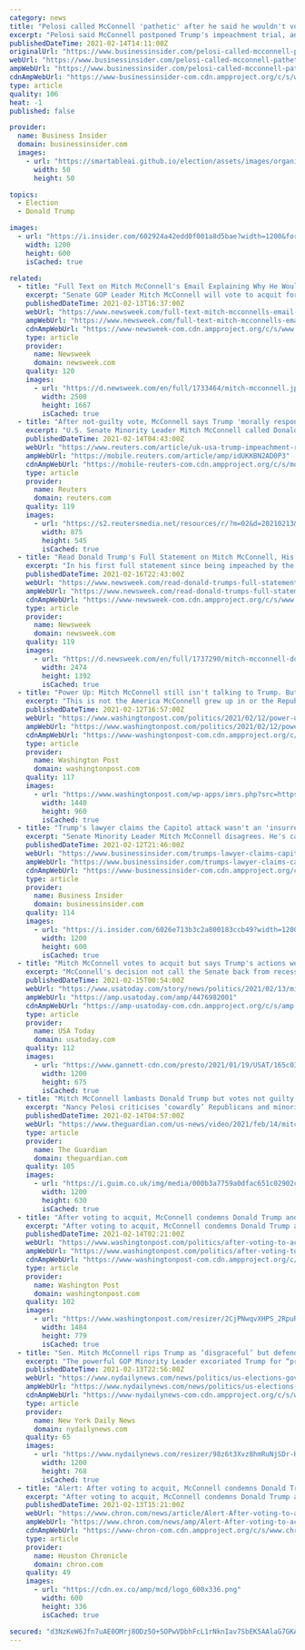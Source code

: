 ```yaml
---
category: news
title: "Pelosi called McConnell 'pathetic' after he said he wouldn't vote to convict Trump for inciting Capitol riot"
excerpt: "Pelosi said McConnell postponed Trump's impeachment trial, and then voted for his acquittal because the trial occurred after Trump left office."
publishedDateTime: 2021-02-14T14:11:00Z
originalUrl: "https://www.businessinsider.com/pelosi-called-mcconnell-pathetic-after-vote-to-not-convict-trump-2021-2"
webUrl: "https://www.businessinsider.com/pelosi-called-mcconnell-pathetic-after-vote-to-not-convict-trump-2021-2"
ampWebUrl: "https://www.businessinsider.com/pelosi-called-mcconnell-pathetic-after-vote-to-not-convict-trump-2021-2?amp"
cdnAmpWebUrl: "https://www-businessinsider-com.cdn.ampproject.org/c/s/www.businessinsider.com/pelosi-called-mcconnell-pathetic-after-vote-to-not-convict-trump-2021-2?amp"
type: article
quality: 106
heat: -1
published: false

provider:
  name: Business Insider
  domain: businessinsider.com
  images:
    - url: "https://smartableai.github.io/election/assets/images/organizations/businessinsider.com-50x50.jpg"
      width: 50
      height: 50

topics:
  - Election
  - Donald Trump

images:
  - url: "https://i.insider.com/602924a42edd0f001a8d5bae?width=1200&format=jpeg"
    width: 1200
    height: 600
    isCached: true

related:
  - title: "Full Text on Mitch McConnell's Email Explaining Why He Would Vote to Acquit Trump"
    excerpt: "Senate GOP Leader Mitch McConnell will vote to acquit former President Donald Trump, he told colleagues on Saturday."
    publishedDateTime: 2021-02-13T16:37:00Z
    webUrl: "https://www.newsweek.com/full-text-mitch-mcconnells-email-explaining-why-he-would-vote-acquit-trump-1569064"
    ampWebUrl: "https://www.newsweek.com/full-text-mitch-mcconnells-email-explaining-why-he-would-vote-acquit-trump-1569064?amp=1"
    cdnAmpWebUrl: "https://www-newsweek-com.cdn.ampproject.org/c/s/www.newsweek.com/full-text-mitch-mcconnells-email-explaining-why-he-would-vote-acquit-trump-1569064?amp=1"
    type: article
    provider:
      name: Newsweek
      domain: newsweek.com
    quality: 120
    images:
      - url: "https://d.newsweek.com/en/full/1733464/mitch-mcconnell.jpg"
        width: 2500
        height: 1667
        isCached: true
  - title: "After not-guilty vote, McConnell says Trump 'morally responsible' for Capitol riot"
    excerpt: "U.S. Senate Minority Leader Mitch McConnell called Donald Trump \"practically and morally responsible\" for his supporters' deadly attack on the Capitol, only moments after voting to acquit the Republican former president on an impeachment charge of inciting the melee."
    publishedDateTime: 2021-02-14T04:43:00Z
    webUrl: "https://www.reuters.com/article/uk-usa-trump-impeachment-republicans-idUKKBN2AD0P3"
    ampWebUrl: "https://mobile.reuters.com/article/amp/idUKKBN2AD0P3"
    cdnAmpWebUrl: "https://mobile-reuters-com.cdn.ampproject.org/c/s/mobile.reuters.com/article/amp/idUKKBN2AD0P3"
    type: article
    provider:
      name: Reuters
      domain: reuters.com
    quality: 119
    images:
      - url: "https://s2.reutersmedia.net/resources/r/?m=02&d=20210213&t=2&i=1551455565&w=&fh=545px&fw=&ll=&pl=&sq=&r=LYNXMPEH1C0K3"
        width: 875
        height: 545
        isCached: true
  - title: "Read Donald Trump's Full Statement on Mitch McConnell, His First Since Impeachment"
    excerpt: "In his first full statement since being impeached by the House, former President Donald Trump said Senate Minority Leader Mitch McConnell was \"seriously hurting our Country.\""
    publishedDateTime: 2021-02-16T22:43:00Z
    webUrl: "https://www.newsweek.com/read-donald-trumps-full-statement-mitch-mcconnell-his-first-since-impeachment-1569753"
    ampWebUrl: "https://www.newsweek.com/read-donald-trumps-full-statement-mitch-mcconnell-his-first-since-impeachment-1569753?amp=1"
    cdnAmpWebUrl: "https://www-newsweek-com.cdn.ampproject.org/c/s/www.newsweek.com/read-donald-trumps-full-statement-mitch-mcconnell-his-first-since-impeachment-1569753?amp=1"
    type: article
    provider:
      name: Newsweek
      domain: newsweek.com
    quality: 119
    images:
      - url: "https://d.newsweek.com/en/full/1737290/mitch-mcconnell-donald-trump-statement-impeachment.jpg"
        width: 2474
        height: 1392
        isCached: true
  - title: "Power Up: Mitch McConnell still isn't talking to Trump. But will he vote to acquit him?"
    excerpt: "This is not the America McConnell grew up in or the Republican Party he's built. This is not the party he wants to leave behind for the next generation,' said longtime McConnell political aide Scott Jennings."
    publishedDateTime: 2021-02-12T16:57:00Z
    webUrl: "https://www.washingtonpost.com/politics/2021/02/12/power-up-mitch-mcconnell-still-isnt-talking-trump-will-he-vote-acquit-him/"
    ampWebUrl: "https://www.washingtonpost.com/politics/2021/02/12/power-up-mitch-mcconnell-still-isnt-talking-trump-will-he-vote-acquit-him/?outputType=amp"
    cdnAmpWebUrl: "https://www-washingtonpost-com.cdn.ampproject.org/c/s/www.washingtonpost.com/politics/2021/02/12/power-up-mitch-mcconnell-still-isnt-talking-trump-will-he-vote-acquit-him/?outputType=amp"
    type: article
    provider:
      name: Washington Post
      domain: washingtonpost.com
    quality: 117
    images:
      - url: "https://www.washingtonpost.com/wp-apps/imrs.php?src=https://arc-anglerfish-washpost-prod-washpost.s3.amazonaws.com/public/OV4BQHDMZII6XJTO4JYEN2PITA.jpg&w=1440"
        width: 1440
        height: 960
        isCached: true
  - title: "Trump's lawyer claims the Capitol attack wasn't an 'insurrection.' Mitch McConnell disagrees."
    excerpt: "Senate Minority Leader Mitch McConnell disagrees. He's called the Capitol attack a \"failed insurrection.\""
    publishedDateTime: 2021-02-12T21:46:00Z
    webUrl: "https://www.businessinsider.com/trumps-lawyer-claims-capitol-attack-wasnt-an-insurrection-despite-evidence-2021-2"
    ampWebUrl: "https://www.businessinsider.com/trumps-lawyer-claims-capitol-attack-wasnt-an-insurrection-despite-evidence-2021-2?amp"
    cdnAmpWebUrl: "https://www-businessinsider-com.cdn.ampproject.org/c/s/www.businessinsider.com/trumps-lawyer-claims-capitol-attack-wasnt-an-insurrection-despite-evidence-2021-2?amp"
    type: article
    provider:
      name: Business Insider
      domain: businessinsider.com
    quality: 114
    images:
      - url: "https://i.insider.com/6026e713b3c2a800183ccb49?width=1200&format=jpeg"
        width: 1200
        height: 600
        isCached: true
  - title: "Mitch McConnell votes to acquit but says Trump's actions were a 'disgraceful dereliction of duty'"
    excerpt: "McConnell's decision not call the Senate back from recess last month meant Joe Biden would be sworn in as president before Trump's trial could begin."
    publishedDateTime: 2021-02-15T00:54:00Z
    webUrl: "https://www.usatoday.com/story/news/politics/2021/02/13/mitch-mcconnell-says-trump-caused-capitol-riot-but-votes-acquit/4476982001/"
    ampWebUrl: "https://amp.usatoday.com/amp/4476982001"
    cdnAmpWebUrl: "https://amp-usatoday-com.cdn.ampproject.org/c/s/amp.usatoday.com/amp/4476982001"
    type: article
    provider:
      name: USA Today
      domain: usatoday.com
    quality: 112
    images:
      - url: "https://www.gannett-cdn.com/presto/2021/01/19/USAT/165c032b-fc9d-4737-800c-1631e49e8f9a-VPC_MCCONNELL_SOT_DESK.00_00_08_10.Still010.jpg?auto=webp&crop=1911,1075,x4,y0&format=pjpg&width=1200"
        width: 1200
        height: 675
        isCached: true
  - title: "Mitch McConnell lambasts Donald Trump but votes not guilty – video"
    excerpt: "Nancy Pelosi criticises ‘cowardly’ Republicans and minority leader Mitch McConnell savages Trump but votes not guilty regardless"
    publishedDateTime: 2021-02-14T04:57:00Z
    webUrl: "https://www.theguardian.com/us-news/video/2021/feb/14/mitch-mcconnell-lambasts-donald-trump-but-votes-not-guilty-video"
    type: article
    provider:
      name: The Guardian
      domain: theguardian.com
    quality: 105
    images:
      - url: "https://i.guim.co.uk/img/media/000b3a7759a0dfac651c02902cfdaacf835123b9/0_116_3500_2101/master/3500.jpg?width=1200&height=630&quality=85&auto=format&fit=crop&overlay-align=bottom%2Cleft&overlay-width=100p&overlay-base64=L2ltZy9zdGF0aWMvb3ZlcmxheXMvdGctZGVmYXVsdC5wbmc&enable=upscale&s=e17f09fba234a71e986502fc6d821e3a"
        width: 1200
        height: 630
        isCached: true
  - title: "After voting to acquit, McConnell condemns Donald Trump and calls him ‘practically and morally responsible’ for riot"
    excerpt: "After voting to acquit, McConnell condemns Donald Trump and calls him ‘practically and morally responsible’ for riot"
    publishedDateTime: 2021-02-14T02:21:00Z
    webUrl: "https://www.washingtonpost.com/politics/after-voting-to-acquit-mcconnell-condemns-donald-trump-and-calls-him-practically-and-morally-responsible-for-riot/2021/02/13/6928c6f6-6e41-11eb-a66e-e27046e9e898_story.html"
    ampWebUrl: "https://www.washingtonpost.com/politics/after-voting-to-acquit-mcconnell-condemns-donald-trump-and-calls-him-practically-and-morally-responsible-for-riot/2021/02/13/6928c6f6-6e41-11eb-a66e-e27046e9e898_story.html?outputType=amp"
    cdnAmpWebUrl: "https://www-washingtonpost-com.cdn.ampproject.org/c/s/www.washingtonpost.com/politics/after-voting-to-acquit-mcconnell-condemns-donald-trump-and-calls-him-practically-and-morally-responsible-for-riot/2021/02/13/6928c6f6-6e41-11eb-a66e-e27046e9e898_story.html?outputType=amp"
    type: article
    provider:
      name: Washington Post
      domain: washingtonpost.com
    quality: 102
    images:
      - url: "https://www.washingtonpost.com/resizer/2CjPNwqvXHPS_2RpuRTKY-p3eVo=/1484x0/www.washingtonpost.com/pb/resources/img/twp-social-share.png"
        width: 1484
        height: 779
        isCached: true
  - title: "Sen. Mitch McConnell rips Trump as ‘disgraceful’ but defends his impeachment acquittal vote"
    excerpt: "The powerful GOP Minority Leader excoriated Trump for “provoking” the violent attack on the Capitol on Jan. 6."
    publishedDateTime: 2021-02-13T22:56:00Z
    webUrl: "https://www.nydailynews.com/news/politics/us-elections-government/ny-mitch-mcconnell-trump-impeachment-acquittal-20210213-b7o5iryv5neczksursutiaomim-story.html"
    ampWebUrl: "https://www.nydailynews.com/news/politics/us-elections-government/ny-mitch-mcconnell-trump-impeachment-acquittal-20210213-b7o5iryv5neczksursutiaomim-story.html?outputType=amp"
    cdnAmpWebUrl: "https://www-nydailynews-com.cdn.ampproject.org/c/s/www.nydailynews.com/news/politics/us-elections-government/ny-mitch-mcconnell-trump-impeachment-acquittal-20210213-b7o5iryv5neczksursutiaomim-story.html?outputType=amp"
    type: article
    provider:
      name: New York Daily News
      domain: nydailynews.com
    quality: 65
    images:
      - url: "https://www.nydailynews.com/resizer/98z6t3Xvz8hmRuNjSDr-HhEDeIo=/1200x0/center/top/cloudfront-us-east-1.images.arcpublishing.com/tronc/4NKZP34GURFBPMCENC45ALPCYY.JPG"
        width: 1200
        height: 768
        isCached: true
  - title: "Alert: After voting to acquit, McConnell condemns Donald Trump and calls him 'practically and morally responsible' for riot"
    excerpt: "After voting to acquit, McConnell condemns Donald Trump and calls him ‘practically and morally responsible’ for riot."
    publishedDateTime: 2021-02-13T15:21:00Z
    webUrl: "https://www.chron.com/news/article/Alert-After-voting-to-acquit-McConnell-condemns-15949162.php"
    ampWebUrl: "https://www.chron.com/news/amp/Alert-After-voting-to-acquit-McConnell-condemns-15949162.php"
    cdnAmpWebUrl: "https://www-chron-com.cdn.ampproject.org/c/s/www.chron.com/news/amp/Alert-After-voting-to-acquit-McConnell-condemns-15949162.php"
    type: article
    provider:
      name: Houston Chronicle
      domain: chron.com
    quality: 49
    images:
      - url: "https://cdn.ex.co/amp/mcd/logo_600x336.png"
        width: 600
        height: 336
        isCached: true

secured: "d3NzKeW6Jfn7uAE0OMrj8ODz5O+SOPwVDbhFcL1rNknIav7SbEK5AAlaG7GKAhWF/BX9GDDAi+J0eYDfM1i7gnF23Sw+VRM+CavZK6lBLFzC8op4AD2plCsa3lsxWA7My707QLsUYI9uxwdiX/iN4sEuREwMIZJ8dFwD2PalVA7BQrCQqibqyblyQynW0wQfn2+OREveOuAUPe5qltGwiuX1RFsYlI8WKzJRWwxkOq4ayXLC2CpdFszJG3rrrT7AgHsP0A8iSignKPVklzs/kmzUqa/91+4hmkOCYarLZFHbBd5BQJljtzHXcvapNJUr7VOyvseV1FGF0t0lUb/z6pSPdqPzHMiBpW2UyCHQ+M4=;1Ouwk+Udpce5bKDEPr32hg=="
---
```


